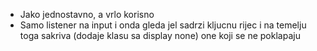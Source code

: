 * Jako jednostavno, a vrlo korisno
* Samo listener na input i onda gleda jel sadrzi kljucnu rijec i na temelju toga sakriva (dodaje klasu sa display none) one koji se ne poklapaju